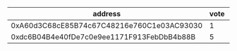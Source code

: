 address|vote|timestamp|signature
---|---|---|---
0xA60d3C68cE85B74c67C48216e760C1e03AC93030|1|1617109151|0xb42c44715572aefe9c50acbdfef8eb11008da171074499fcf5bce94c9065df2860dcecc656c88cdee7a5e40e790593d5318d28cfe85f19781b02c8a9d35238da1b
0xdc6B04B4e40fDe7c0e9ee1171F913FebDbB4b88B|5|1617113697|0xe64087f9d88c74a9c9a0d5342130623addba1783435434596decada7ca3754274071ac849b9f4323334b41d84e2d681326dac6fd2a60d86e72aa5c2ec16eac911c